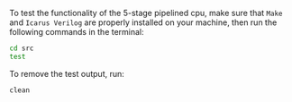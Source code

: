 To test the functionality of the 5-stage pipelined cpu, make sure that `Make` and `Icarus Verilog` are properly installed on your machine, then run the following commands in the terminal:

```bash
cd src
test
```

To remove the test output, run:
```bash
clean
```
